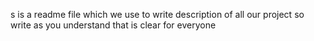 s is a readme file which we use to write description of all our project so write as you understand that is clear for everyone
